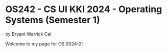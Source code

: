 # OS242 - CS UI KKI 2024 - Operating Systems (Semester 1)
by Bryant Warrick Cai

Welcome to my page for OS 2024-2!



